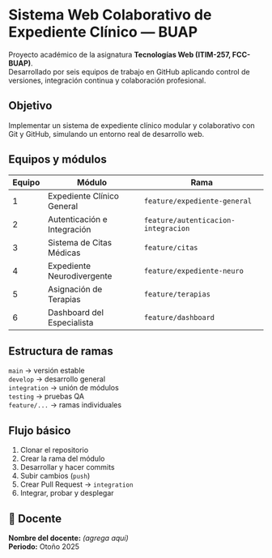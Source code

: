 #  Sistema Web Colaborativo de Expediente Clínico — BUAP

Proyecto académico de la asignatura **Tecnologías Web (ITIM-257, FCC-BUAP)**.  
Desarrollado por seis equipos de trabajo en GitHub aplicando control de versiones, integración continua y colaboración profesional.

##  Objetivo
Implementar un sistema de expediente clínico modular y colaborativo con Git y GitHub, simulando un entorno real de desarrollo web.

##  Equipos y módulos

| Equipo | Módulo | Rama |
|--------|---------|------|
| 1 | Expediente Clínico General | `feature/expediente-general` |
| 2 | Autenticación e Integración | `feature/autenticacion-integracion` |
| 3 | Sistema de Citas Médicas | `feature/citas` |
| 4 | Expediente Neurodivergente | `feature/expediente-neuro` |
| 5 | Asignación de Terapias | `feature/terapias` |
| 6 | Dashboard del Especialista | `feature/dashboard` |

##  Estructura de ramas
`main` → versión estable  
`develop` → desarrollo general  
`integration` → unión de módulos  
`testing` → pruebas QA  
`feature/...` → ramas individuales

##  Flujo básico
1. Clonar el repositorio  
2. Crear la rama del módulo  
3. Desarrollar y hacer commits  
4. Subir cambios (`push`)  
5. Crear Pull Request → `integration`  
6. Integrar, probar y desplegar

## 👥 Docente
**Nombre del docente:** *(agrega aquí)*  
**Periodo:** Otoño 2025  
